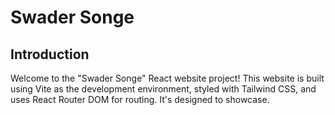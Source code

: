 # Swader Songe

## Introduction

Welcome to the "Swader Songe" React website project! This website is built using Vite as the development environment, styled with Tailwind CSS, and uses React Router DOM for routing. It's designed to showcase.
